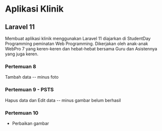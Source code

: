 # Aplikasi Klinik

## Laravel 11

Membuat aplikasi klinik menggunakan Laravel 11 diajarkan di StudentDay Programming peminatan Web Programming. Dikerjakan oleh anak-anak WebPro 7 yang keren-keren dan hebat-hebat bersama Guru dan Asistennya yang juga keren.

### Pertemuan 8
Tambah data
-- minus foto

### Pertemuan 9 - PSTS
Hapus data dan Edit data
-- minus gambar belum berhasil

### Pertemuan 10
- Perbaikan gambar
